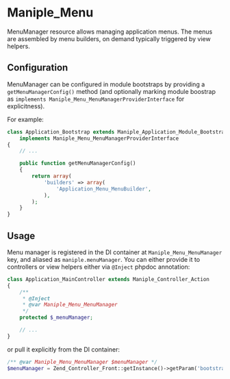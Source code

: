 # Maniple_Menu

MenuManager resource allows managing application menus. The menus are assembled by menu builders, on demand typically triggered by view helpers.

## Configuration

MenuManager can be configured in module bootstraps by providing a `getMenuManagerConfig()` method (and optionally marking module boostrap as `implements Maniple_Menu_MenuManagerProviderInterface` for explicitness).

For example:

```php
class Application_Bootstrap extends Maniple_Application_Module_Bootstrap
    implements Maniple_Menu_MenuManagerProviderInterface
{
    // ...

    public function getMenuManagerConfig()
    {
        return array(
            'builders' => array(
                'Application_Menu_MenuBuilder',
            ),
        );
    }
}
```

## Usage

Menu manager is registered in the DI container at `Maniple_Menu_MenuManager` key, and aliased as `maniple.menuManager`. You can either provide it to controllers or view helpers either via `@Inject` phpdoc annotation:

```php
class Application_MainController extends Maniple_Controller_Action
{
    /**
     * @Inject
     * @var Maniple_Menu_MenuManager
     */
    protected $_menuManager;

    // ...
}
```

or pull it explicitly from the DI container:

```php
/** @var Maniple_Menu_MenuManager $menuManager */
$menuManager = Zend_Controller_Front::getInstance()->getParam('bootstrap')->getResource('maniple.menuManager');
```

